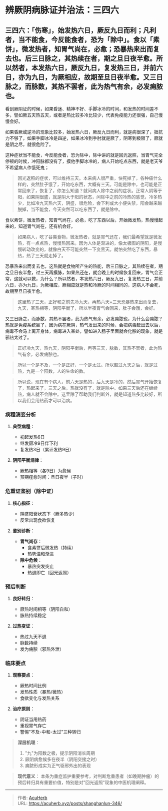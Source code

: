 # 辨厥阴病脉证并治法：三四六


## 三四六：「伤寒」，始发热六日，厥反九日而利；凡利者，当不能食，今反能食者，恐为「除中」。食以「素饼」，微发热者，知胃气尚在，必愈；恐暴热来出而复去也。后三日脉之，其热续在者，期之旦日夜半愈。所以然者，本发热六日，厥反九日，复发热三日，并前六日，亦为九日，为厥相应，故期至旦日夜半愈。又三日脉之，而脉数，其热不罢者，此为热气有余，必发痈脓也。

<!--more-->

看到厥阴证的时候，如果昏迷、精神不好、手脚冰冷的时间，和发热的时间差不多，譬如厥五天热五天，或者是热比较多冷比较少，代表免疫能力还很强，自己慢慢会好。

如果昏厥或逆冷的现象比较多，始发热六日，厥反九日而利，就是病很深了，抵抗力不够了，如果手脚冰冷是四逆，如果冰冷到手肘就是厥了，阴寒到极限了，厥就是阴之尽，就很危险了。

这种症状当不能食，今反能食者，恐为除中，除中讲的就是回光返照，当胃气完全停顿的时候，冲阳脉都没有了，摸他手脚冰冷的，病人开始吃点东西，就是老天爷不希望病人作饿死鬼；

> 回光返照的症状，可以维持三天。本来病人很严重，快死掉了，各种癌什么样的，突然肚子饿了，开始吃东西，大概有三天。可能是除中，也可能是正常回来了，恢复了，你怎么知道？就问病人除中之前的症状。正常人阴等于阳，如果阴很盛，就是阴大于阳的状态，问除中之前的冷热的感觉，冷多热少，比如冷九天热六天，阴盛，很危险，会下利或大小便失禁，阳会越来越脱掉，当不能食，今天突然可以吃东西了，就是除中。

食以素饼，微发热者，知胃气尚在，必愈，吃了东西以后，开始微发热，热慢慢起来的，知道胃气尚在，还有机会好。

> 如果病人，吃了谷类食物，微发热者，就是胃气还在，我们最希望就是微发热，有一点点热，慢慢热回来。因为人体是渐进的，像太极图的阴阳，是慢慢转动改变的，就像白天不可能突然一下变黑天。就怕突然吃了东西，暴热，热了三天就走掉了。

恐暴热来出而复去也，这热就是食物所产生的热能，后三日脉之，其热续在者，期之旦日夜半愈，过三天再摸脉，如果热还在，就会晚上的时候恢复回来，胃气会正常，这就可以救，为什么？所以然者，本发热六日，厥反九日，复发热三日，并前六日，亦为九日，为厥相应，厥相应就是热和冷厥的时间相同的，这病人不会死，故期至旦日夜半愈。

> 这里热了三天，正好和之前先冷九天，再热六天+三天恐暴热来出而复去，九天，寒热相等，阴阳平衡了，所以半夜胃气会回来，肚子会饿，会好。

又三日脉之，而脉数，其热不罢者，此为热气有余，必发痈脓也，为什么会痈脓？热就是免疫系统赢了，因为病在厥阴，热气发出来的时候，会把病毒赶出去以后，病毒不会马上离开身体，病毒进入某处，譬如进入肠子里面就会化脓的现象，就是邪热太过了。

> 正好冷九天，热九天，阴阳平衡后，再等三天，脉数，其热不罢者，此为热气有余，必发痈脓也。

> 所以一个是不及，一个是正好，一个是太过。所以超过九天之后，就是过热，九是一个阳数，人的生命的数。

> 所以说，现在有个病人，前六天是热的，后九天是冷的，然后胃气开始恢复了，热起来了，三天之后，热就没有了，就是除中。如果三天后还在继续热，病人就不会除中。这里除了帮助我们判断外，就是知道热多比较好，所以我们会用热药才可以治病。

### 病程演变分析
1. **典型病程**：
   - 初起发热6日
   - 继发厥冷9日伴下利
   - 复发热3日（累计发热9日）

2. **阴阳平衡规律**：
   - 厥热相等（各9日）为愈候
   - 预期痊愈时间：旦日夜半（子时）

### 危重证鉴别（除中证）
1. **核心指征**：
   - 阴盛阳衰状态下（厥多热少）
   - 反常出现食欲恢复

2. **鉴别诊断**：
   - **胃气尚存**：
     - 食素饼后微发热（持续）
     - 热势温和渐进
   - **除中危候**：
     - 暴热突发突止
     - 热退即亡（回光返照）

### 预后判断
1. **良好转归**：
   - 厥热时间相等（阴阳自和）
   - 脉热持续稳定

2. **过热变证**：
   - 热过九天不退
   - 脉数持续
   - 发为痈脓（邪热外泄）

### 临床要点
1. **观察要点**：
   - 厥热时间比例
   - 发热性质（暴热/微热）
   - 食欲变化与发热关系

2. **治疗原则**：
   - 阴证当用热药
   - 重视胃气存亡
   - 警惕"不及-中和-太过"三种转归

> **深层机理**：
> 1. "九"为阳数之极，提示阴阳消长周期
> 2. 厥阴病愈候多在夜半（阴阳交接之时）
> 3. 痈脓形成实为正气驱邪外出的表现

> **现代意义**：
> 本条为重症监护重要参考，对判断危重患者（如晚期肿瘤）的预后转归具有重要价值，特别是对"回光返照"现象的中医机理阐释。

---

> 作者: [AcuHerb](https://acuherb.xyz)  
> URL: https://acuherb.xyz/posts/shanghanlun-346/  

